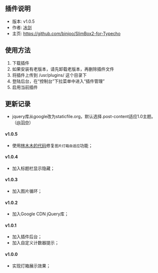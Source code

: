 ## 插件说明 ##

 - 版本: v1.0.5
 - 作者: [冰剑](https://github.com/binjoo)
 - 主页: <https://github.com/binjoo/SlimBox2-for-Typecho>

## 使用方法 ##

 1. 下载插件
 2. 如果安装有老版本，请先卸载老版本，再删除插件文件
 3. 将插件上传到 /usr/plugins/ 这个目录下
 4. 登陆后台，在“控制台”下拉菜单中进入“插件管理”
 5. 启用当前插件

## 更新记录 ##

 - jquery库从google改为staticfile.org，默认选择.post-content适应1.0主题。（[@羽中](https://github.com/jzwalk)）

#### v1.0.5
 - 使用[林木木的代码](http://immmmm.com/slimbox2-js-picture-box-adaptive.html)修复`图片灯箱自适应`功能；

#### v1.0.4
 - 加入标题栏显示隐藏；

#### v1.0.3
 - 加入图片循环；

#### v1.0.2
 - 加入Google CDN jQuery库；

#### v1.0.1
 - 加入插件后台；
 - 加入自定义计数器提示；

#### v1.0.0
 - 实现灯箱展示效果；